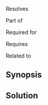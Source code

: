 Resolves <!-- paste issue reference -->  
<!-- and/or -->
Part of <!-- paste issue/PR reference -->  
<!-- and/or -->
Required for <!-- paste issues/PRs references -->  
<!-- and/or -->
Requires <!-- paste issues/PRs references -->  
<!-- and/or -->
Related to <!-- paste issues/PRs references -->

<!-- Remove the lines above if there are no related issues/PRs. -->




## Synopsis

<!-- Give a brief overview of the problem. -->




## Solution

<!-- Describe how exactly the problem is (or will be) resolved. -->
